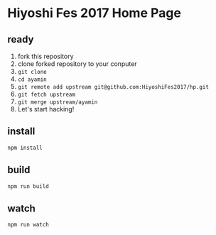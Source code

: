 # Hiyoshi Fes 2017 Home Page

## ready

1. fork this repository
2. clone forked repository to your conputer
3. `git clone`
4. `cd ayamin`
5. `git remote add upstream git@github.com:HiyoshiFes2017/hp.git`
6. `git fetch upstream`
7. `git merge upstream/ayamin`
8. Let's start hacking!


## install

```sh
npm install
```

## build

```sh
npm run build
```

## watch

```sh
npm run watch
```
